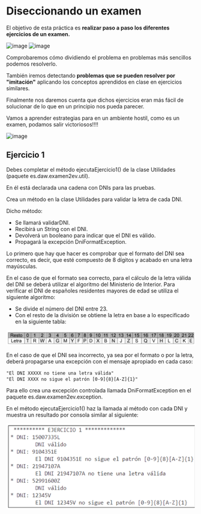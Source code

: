 # Diseccionando un examen
El objetivo de esta práctica es **realizar paso a paso los diferentes ejercicios de un examen.**

![image](https://github.com/profeMelola/Programacion-04-2023-24/assets/91023374/ab67a0e9-7659-4516-829f-3c6581f69f99) ![image](https://github.com/profeMelola/Programacion-04-2023-24/assets/91023374/55ec1193-b823-403b-aada-f4f75c987c0e)



Comprobaremos cómo dividiendo el problema en problemas más sencillos podemos resolverlo.

También iremos detectando **problemas que se pueden resolver por "imitación"** aplicando los conceptos aprendidos en clase en ejercicios similares.

Finalmente nos daremos cuenta que dichos ejercicios eran más fácil de solucionar de lo que en un principio nos pueda parecer.

Vamos a aprender estrategias para en un ambiente hostil, como es un examen, podamos salir victoriosos!!!!

![image](https://github.com/profeMelola/Programacion-04-2023-24/assets/91023374/0d2b8014-ce1b-42fa-8506-072a2853934f)

## Ejercicio 1

Debes completar el método ejecutaEjercicio1() de la clase Utilidades (paquete es.daw.examen2ev.util).
 
En él está declarada una cadena con DNIs para las pruebas.

Crea un método en la clase Utilidades para validar la letra de cada DNI. 

Dicho método:

- Se llamará validarDNI.
- Recibirá un String con el DNI.
- Devolverá un booleano para indicar que el DNI es válido.
- Propagará la excepción DniFormatException.

Lo primero que hay que hacer es comprobar que el formato del DNI sea correcto, es decir, que esté compuesto de 8 dígitos y acabado en una letra mayúsculas.

En el caso de que el formato sea correcto, para el cálculo de la letra válida del DNI se deberá utilizar el algoritmo del Ministerio de Interior. Para verificar el DNI  de españoles residentes mayores de edad se utiliza el siguiente algoritmo:

- Se divide el número del DNI entre 23.
- Con el resto de la división se obtiene la letra en base a lo especificado en la siguiente tabla:

![alt text](image.png)

En el caso de que el DNI sea incorrecto, ya sea por el formato o por la letra, deberá propagarse una excepción con el mensaje apropiado en cada caso:

```
"El DNI XXXXX no tiene una letra válida"
"El DNI XXXX no sigue el patrón [0-9]{8}[A-Z]{1}"
```

Para ello crea una excepción controlada llamada DniFormatException en el paquete es.daw.examen2ev.exception.

En el método ejecutaEjercicio1() haz la llamada al método con cada DNI y muestra un resultado por consola similar al siguiente:

![alt text](image-1.png)


